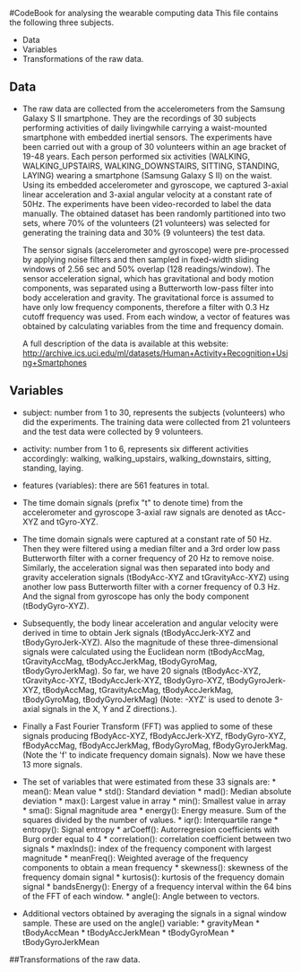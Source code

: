 #CodeBook for analysing the wearable computing data
This file contains the following three subjects.
* Data
* Variables
* Transformations of the raw data.

## Data
* The raw data are collected from the accelerometers from the Samsung Galaxy S II smartphone. They are the recordings of 30 
subjects performing activities of daily livingwhile carrying a waist-mounted smartphone with embedded inertial sensors.
The experiments have been carried out with a group of 30 volunteers within an age bracket of 19-48 years. Each person performed 
six activities (WALKING, WALKING_UPSTAIRS, WALKING_DOWNSTAIRS, SITTING, STANDING, LAYING) wearing a smartphone (Samsung Galaxy S II) 
on the waist. Using its embedded accelerometer and gyroscope, we captured 3-axial linear acceleration and 3-axial angular velocity 
at a constant rate of 50Hz. The experiments have been video-recorded to label the data manually. The obtained dataset has been 
randomly partitioned into two sets, where 70% of the volunteers (21 volunteers) was selected for generating the training data and 
30% (9 volunteers) the test data. 

  The sensor signals (accelerometer and gyroscope) were pre-processed by applying noise filters and then sampled in fixed-width 
sliding windows of 2.56 sec and 50% overlap (128 readings/window). The sensor acceleration signal, which has gravitational and 
body motion components, was separated using a Butterworth low-pass filter into body acceleration and gravity. The gravitational 
force is assumed to have only low frequency components, therefore a filter with 0.3 Hz cutoff frequency was used. From each window,
a vector of features was obtained by calculating variables from the time and frequency domain.

   A full description of the data is available at this website: 
http://archive.ics.uci.edu/ml/datasets/Human+Activity+Recognition+Using+Smartphones

## Variables
*  subject: number from 1 to 30, represents the subjects (volunteers) who did the experiments. The training data were collected from 21
volunteers and the test data were collected by 9 volunteers.
*  activity: number from 1 to 6, represents six different activities accordingly: walking, walking_upstairs, walking_downstairs,
sitting, standing, laying.
*  features (variables): there are 561 features in total. 
  *  The time domain signals (prefix "t" to denote time) from the accelerometer and gyroscope 3-axial raw signals are denoted as tAcc-XYZ
  and tGyro-XYZ.
  *  The time domain signals were captured at a constant rate of 50 Hz. Then they were filtered using a median filter and a 3rd order 
low pass Butterworth filter with a corner frequency of 20 Hz to remove noise. Similarly, the acceleration signal was then separated into 
body and gravity acceleration signals (tBodyAcc-XYZ and tGravityAcc-XYZ) using another low pass Butterworth filter with a corner frequency of 0.3 Hz. 
And the signal from gyroscope has only the body component (tBodyGyro-XYZ).
  *  Subsequently, the body linear acceleration and angular velocity were derived in time to obtain Jerk signals (tBodyAccJerk-XYZ and tBodyGyroJerk-XYZ). 
Also the magnitude of these three-dimensional signals were calculated using the Euclidean norm (tBodyAccMag, tGravityAccMag, tBodyAccJerkMag, 
tBodyGyroMag, tBodyGyroJerkMag). So far, we have 20 signals (tBodyAcc-XYZ, tGravityAcc-XYZ, tBodyAccJerk-XYZ, tBodyGyro-XYZ, tBodyGyroJerk-XYZ,
tBodyAccMag, tGravityAccMag, tBodyAccJerkMag, tBodyGyroMag, tBodyGyroJerkMag) (Note: -XYZ' is used to denote 3-axial signals in the X, Y and Z directions.).
  *  Finally a Fast Fourier Transform (FFT) was applied to some of these signals producing fBodyAcc-XYZ, fBodyAccJerk-XYZ, fBodyGyro-XYZ, fBodyAccMag,
fBodyAccJerkMag, fBodyGyroMag, fBodyGyroJerkMag. (Note the 'f' to indicate frequency domain signals). Now we have these 13 more signals. 
  *  The set of variables that were estimated from these 33 signals are: 
    *  mean(): Mean value
    *  std(): Standard deviation
    *  mad(): Median absolute deviation 
    *  max(): Largest value in array
    *  min(): Smallest value in array
    *  sma(): Signal magnitude area
    *  energy(): Energy measure. Sum of the squares divided by the number of values. 
    *  iqr(): Interquartile range 
    *  entropy(): Signal entropy
    *  arCoeff(): Autorregresion coefficients with Burg order equal to 4
    *  correlation(): correlation coefficient between two signals
    *  maxInds(): index of the frequency component with largest magnitude
    *  meanFreq(): Weighted average of the frequency components to obtain a mean frequency
    *  skewness(): skewness of the frequency domain signal 
    *  kurtosis(): kurtosis of the frequency domain signal 
    *  bandsEnergy(): Energy of a frequency interval within the 64 bins of the FFT of each window.
    *  angle(): Angle between to vectors.

  *  Additional vectors obtained by averaging the signals in a signal window sample. These are used on the angle() variable:
    *  gravityMean
    *  tBodyAccMean
    *  tBodyAccJerkMean
    *  tBodyGyroMean
    *  tBodyGyroJerkMean

##Transformations of the raw data.

